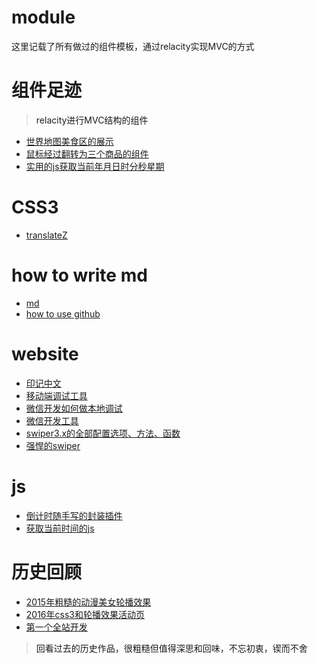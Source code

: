 # module 
这里记载了所有做过的组件模板，通过relacity实现MVC的方式
# 组件足迹
> <a>relacity进行MVC结构的组件</a>
* [世界地图美食区的展示](https://github.com/SweetyLv/module/tree/master/map_pattern01)
* [鼠标经过翻转为三个商品的组件](https://github.com/SweetyLv/module/tree/master/pc_twoPicReverCom)
* [实用的js获取当前年月日时分秒星期](https://github.com/SweetyLv/module/tree/master/Date)

# CSS3
* [translateZ](http://htmlpreview.github.io/?https://github.com/SweetyLv/sweety/blob/master/translateZ_kn.html)
# how to write md
* [md](http://www.cnblogs.com/liugang-vip/p/6337580.html)
* [how to use github](https://www.cnblogs.com/zhehan54/p/5528886.html)
# website
* [印记中文](https://docschina.org/)
* [移动端调试工具](http://yujiangshui.com/multidevice-frontend-debug/)
* [微信开发如何做本地调试](https://www.zhihu.com/question/25456655)
* [微信开发工具](https://jingyan.baidu.com/article/76a7e409e8fc40fc3b6e15d3.html)
* [swiper3.x的全部配置选项、方法、函数](http://www.swiper.com.cn/api/start/2014/1218/140.html)
* [强悍的swiper](http://www.swiper.com.cn/)
# js
* [倒计时随手写的封装插件](https://github.com/SweetyLv/sweety_projects-bootstrap/tree/master/second_skiil_bysweety)
* [获取当前时间的js](https://github.com/SweetyLv/sweety_node_knowlege/blob/master/getDate.md)
# 历史回顾
* [2015年粗糙的动漫美女轮播效果](http://htmlpreview.github.com/?https://github.com/SweetyLv/sweety_projects/blob/master/beauty_girl/index.html)
* [2016年css3和轮播效果活动页](http://htmlpreview.github.io/?https://github.com/SweetyLv/sweety_projects/blob/master/cross/index.html)
* [第一个全站开发](http://htmlpreview.github.io/?https://github.com/SweetyLv/sweety_projects/blob/master/yichuan/index.html)

> <a>回看过去的历史作品，很粗糙但值得深思和回味，不忘初衷，锲而不舍</a>
